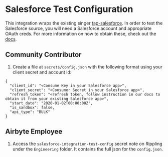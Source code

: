 # Salesforce Test Configuration

This integration wraps the existing singer [tap-salesforce](https://github.com/singer-io/tap-salesforce). In order to test the Salesforce source, you will need a Salesforce account and appropriate OAuth creds. For more information on how to obtain these, check out the [docs](https://docs.airbyte.io/integrations/destinations/salesforce).

## Community Contributor

1. Create a file at `secrets/config.json` with the following format using your client secret and account id:
```
{
  "client_id": "<Consume Key in your Salesforce app>",
  "client_secret": "<Consumer Secret in your Salesforce app>",
  "refresh_token": "<refresh token, follow instruction in our docs to obtain it from your existing Salesforce app>",
  "start_date": "2020-01-02T00:00:00Z",
  "is_sandbox": false,
  "api_type": "BULK"
}
```

## Airbyte Employee

1. Access the `salesforce-integration-test-config` secret note on Rippling under the `Engineering` folder. It contains the full json for the `config.json`.

